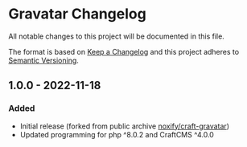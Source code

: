 # Gravatar Changelog

All notable changes to this project will be documented in this file.

The format is based on [Keep a Changelog](http://keepachangelog.com/) and this project adheres to [Semantic Versioning](http://semver.org/).

## 1.0.0 - 2022-11-18
### Added
- Initial release (forked from public archive [noxify/craft-gravatar](https://www.github.com/noxify/craft-gravatar))
- Updated programming for php ^8.0.2 and CraftCMS ^4.0.0

